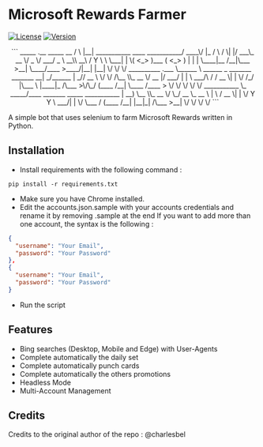 # Microsoft Rewards Farmer
[![License](https://img.shields.io/badge/license-MIT-green.svg?style=flat)](LICENSE)
[![Version](https://img.shields.io/badge/version-v0.1-blue.svg?style=flat)](#)

<p align="center">
 ```
    _____  .__                                 _____  __   
  /     \ |__| ___________  ____  ___________/ ____\/  |_ 
 /  \ /  \|  |/ ___\_  __ \/  _ \/  ___/  _ \   __\\   __\
/    Y    \  \  \___|  | \(  <_> )___ (  <_> )  |   |  |  
\____|__  /__|\___  >__|   \____/____  >____/|__|   |__|  
        \/        \/                 \/                   
__________                                .___            
\______   \ ______  _  _______ _______  __| _/______      
 |       _// __ \ \/ \/ /\__  \\_  __ \/ __ |/  ___/      
 |    |   \  ___/\     /  / __ \|  | \/ /_/ |\___ \       
 |____|_  /\___  >\/\_/  (____  /__|  \____ /____  >      
        \/     \/             \/           \/    \/       
___________                                               
\_   _____/____ _______  _____   ___________              
 |    __) \__  \\_  __ \/     \_/ __ \_  __ \             
 |     \   / __ \|  | \/  Y Y  \  ___/|  | \/             
 \___  /  (____  /__|  |__|_|  /\___  >__|                
     \/        \/            \/     \/                    
 ```
 </p>

A simple bot that uses selenium to farm Microsoft Rewards written in Python.

## Installation
* Install requirements with the following command :
 ```
 pip install -r requirements.txt
 ```
* Make sure you have Chrome installed.
* Edit the accounts.json.sample with your accounts credentials and rename it by removing .sample at the end
If you want to add more than one account, the syntax is the following :
```json
{
  "username": "Your Email",
  "password": "Your Password"
},
{
  "username": "Your Email",
  "password": "Your Password"
}
```
* Run the script
 
## Features
* Bing searches (Desktop, Mobile and Edge) with User-Agents
* Complete automatically the daily set
* Complete automatically punch cards
* Complete automatically the others promotions
* Headless Mode
* Multi-Account Management

## Credits
Credits to the original author of the repo : @charlesbel
